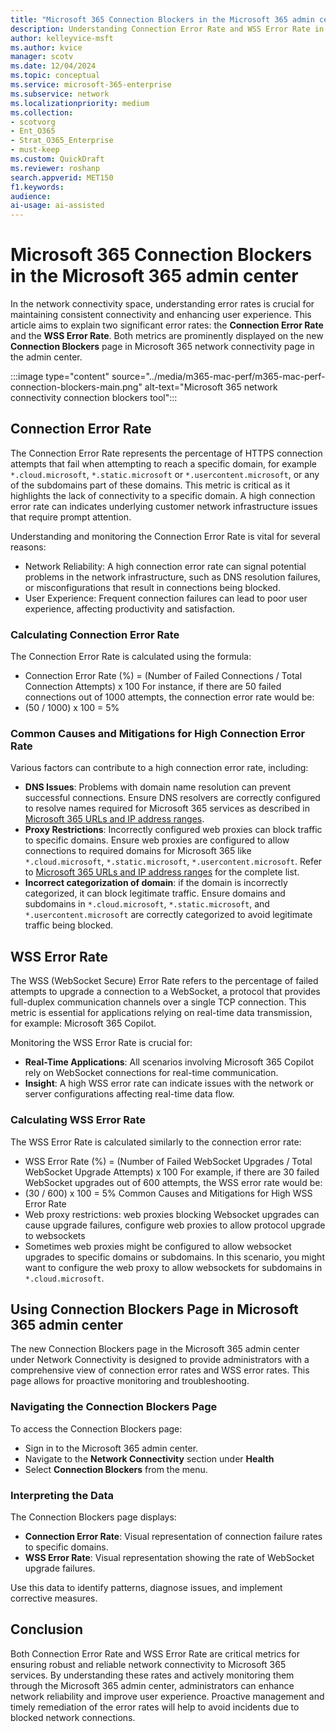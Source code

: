 ```yaml
---  
title: "Microsoft 365 Connection Blockers in the Microsoft 365 admin center"  
description: Understanding Connection Error Rate and WSS Error Rate in Microsoft 365 Network Connectivity
author: kelleyvice-msft
ms.author: kvice  
manager: scotv
ms.date: 12/04/2024  
ms.topic: conceptual
ms.service: microsoft-365-enterprise  
ms.subservice: network  
ms.localizationpriority: medium
ms.collection:
- scotvorg
- Ent_O365
- Strat_O365_Enterprise
- must-keep
ms.custom: QuickDraft
ms.reviewer: roshanp  
search.appverid: MET150  
f1.keywords:  
audience:  
ai-usage: ai-assisted  
---  
```


# Microsoft 365 Connection Blockers in the Microsoft 365 admin center

In the network connectivity space, understanding error rates is crucial for maintaining consistent connectivity and enhancing user experience. This article aims to explain two significant error rates: the **Connection Error Rate** and the **WSS Error Rate**. Both metrics are prominently displayed on the new **Connection Blockers** page in Microsoft 365 network connectivity page in the admin center.

:::image type="content" source="../media/m365-mac-perf/m365-mac-perf-connection-blockers-main.png" alt-text="Microsoft 365 network connectivity connection blockers tool":::
 
## Connection Error Rate

The Connection Error Rate represents the percentage of HTTPS connection attempts that fail when attempting to reach a specific domain, for example `*.cloud.microsoft`, `*.static.microsoft` or `*.usercontent.microsoft`, or any of the subdomains part of these domains. This metric is critical as it highlights the lack of connectivity to a specific domain. A high connection error rate can indicates underlying customer network infrastructure issues that require prompt attention.

Understanding and monitoring the Connection Error Rate is vital for several reasons:

- Network Reliability: A high connection error rate can signal potential problems in the network infrastructure, such as DNS resolution failures, or misconfigurations that result in connections being blocked.
- User Experience: Frequent connection failures can lead to poor user experience, affecting productivity and satisfaction.

### Calculating Connection Error Rate

The Connection Error Rate is calculated using the formula:

- Connection Error Rate (%) = (Number of Failed Connections / Total Connection Attempts) x 100
For instance, if there are 50 failed connections out of 1000 attempts, the connection error rate would be:
- (50 / 1000) x 100 = 5%

### Common Causes and Mitigations for High Connection Error Rate

Various factors can contribute to a high connection error rate, including:

- **DNS Issues**: Problems with domain name resolution can prevent successful connections. Ensure DNS resolvers are correctly configured to resolve names required for Microsoft 365 services as described in [Microsoft 365 URLs and IP address ranges](https://aka.ms/m365endpoints). 
- **Proxy Restrictions**: Incorrectly configured web proxies can block traffic to specific domains. Ensure web proxies are configured to allow connections to required domains for Microsoft 365 like `*.cloud.microsoft`, `*.static.microsoft`, `*.usercontent.microsoft`. Refer to [Microsoft 365 URLs and IP address ranges](https://aka.ms/m365endpoints) for the complete list. 
- **Incorrect categorization of domain**: if the domain is incorrectly categorized, it can block legitimate traffic. Ensure domains and subdomains in `*.cloud.microsoft`, `*.static.microsoft`, and `*.usercontent.microsoft` are correctly categorized to avoid legitimate traffic being blocked.

## WSS Error Rate

The WSS (WebSocket Secure) Error Rate refers to the percentage of failed attempts to upgrade a connection to a WebSocket, a protocol that provides full-duplex communication channels over a single TCP connection. This metric is essential for applications relying on real-time data transmission, for example: Microsoft 365 Copilot. 

Monitoring the WSS Error Rate is crucial for:

- **Real-Time Applications**: All scenarios involving Microsoft 365 Copilot rely on WebSocket connections for real-time communication.
- **Insight**: A high WSS error rate can indicate issues with the network or server configurations affecting real-time data flow.

### Calculating WSS Error Rate

The WSS Error Rate is calculated similarly to the connection error rate:

- WSS Error Rate (%) = (Number of Failed WebSocket Upgrades / Total WebSocket Upgrade Attempts) x 100
For example, if there are 30 failed WebSocket upgrades out of 600 attempts, the WSS error rate would be:
- (30 / 600) x 100 = 5%
Common Causes and Mitigations for High WSS Error Rate
- Web proxy restrictions: web proxies blocking Websocket upgrades can cause upgrade failures, configure web proxies to allow protocol upgrade to websockets
- Sometimes web proxies might be configured to allow websocket upgrades to specific domains or subdomains. In this scenario, you might want to configure the web proxy to allow websockets for subdomains in `*.cloud.microsoft`.

## Using Connection Blockers Page in Microsoft 365 admin center

The new Connection Blockers page in the Microsoft 365 admin center under Network Connectivity is designed to provide administrators with a comprehensive view of connection error rates and WSS error rates. This page allows for proactive monitoring and troubleshooting.

### Navigating the Connection Blockers Page

To access the Connection Blockers page:

- Sign in to the Microsoft 365 admin center.
- Navigate to the **Network Connectivity** section under **Health**
- Select **Connection Blockers** from the menu.

### Interpreting the Data

The Connection Blockers page displays:

- **Connection Error Rate**: Visual representation of connection failure rates to specific domains.
- **WSS Error Rate**: Visual representation showing the rate of WebSocket upgrade failures.

Use this data to identify patterns, diagnose issues, and implement corrective measures.

## Conclusion

Both Connection Error Rate and WSS Error Rate are critical metrics for ensuring robust and reliable network connectivity to Microsoft 365 services. By understanding these rates and actively monitoring them through the Microsoft 365 admin center, administrators can enhance network reliability and improve user experience. Proactive management and timely remediation of the error rates will help to avoid incidents due to blocked network connections.
